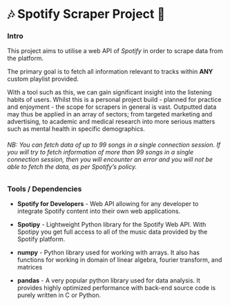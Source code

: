 # :notes: Spotify Scraper Project :musical_note:

### Intro

This project aims to utilise a web API of _Spotify_ in order to scrape data from the platform.

The primary goal is to fetch all information relevant to tracks within **ANY** custom playlist provided.

With a tool such as this, we can gain significant insight into the listening habits of users. Whilst this is a personal project build - planned for practice and enjoyment - the scope for scrapers in general is vast. Outputted data may thus be applied in an array of sectors; from targeted marketing and advertising, to academic and medical research into more serious matters such as mental health in specific demographics.

###### NB: You can fetch data of up to 99 songs in a single connection session.     If you will try to fetch information of more than 99 songs in a single connection session, then you will encounter an error and you will not be able to fetch the data, as per Spotify’s policy.

### Tools / Dependencies

- **Spotify for Developers** - Web API allowing for any developer to integrate Spotify content into their own web applications.

- **Spotipy** - Lightweight Python library for the Spotify Web API. With Spotipy you get full access to all of the music data provided by the Spotify platform.

- **numpy** - Python library used for working with arrays. It also has functions for working in domain of linear algebra, fourier transform, and matrices

- **pandas** - A very popular python library used for data analysis. It provides highly optimized performance with back-end source code is purely written in C or Python.
